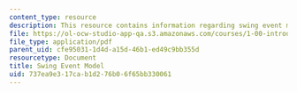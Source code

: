 ```yaml
---
content_type: resource
description: This resource contains information regarding swing event model.
file: https://ol-ocw-studio-app-qa.s3.amazonaws.com/courses/1-00-introduction-to-computers-and-engineering-problem-solving-spring-2012/737ea9e317cab1d276b06f65bb330061_MIT1_00S12_Lec_18.pdf
file_type: application/pdf
parent_uid: cfe95031-1d4d-a15d-46b1-ed49c9bb355d
resourcetype: Document
title: Swing Event Model
uid: 737ea9e3-17ca-b1d2-76b0-6f65bb330061
---
```

